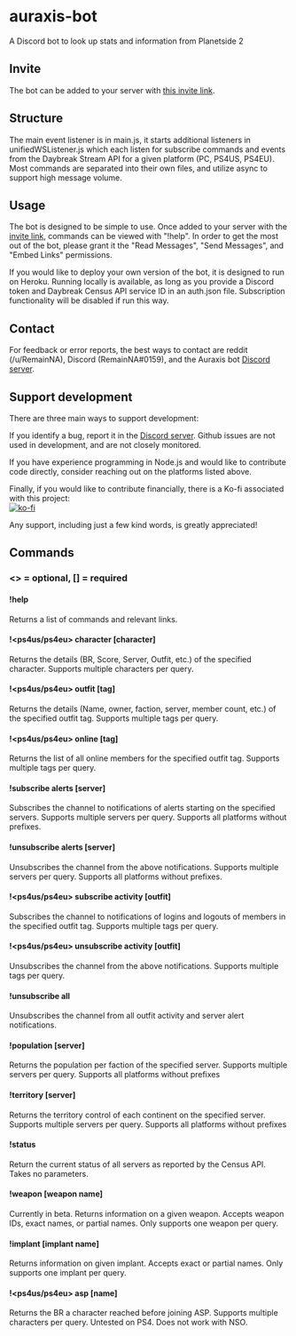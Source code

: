 # auraxis-bot

A Discord bot to look up stats and information from Planetside 2

## Invite

The bot can be added to your server with [this invite link](https://discordapp.com/oauth2/authorize?client_id=437756856774033408&scope=bot&permissions=19456).

## Structure

The main event listener is in main.js, it starts additional listeners in unifiedWSListener.js which each listen for subscribe commands and events from the Daybreak Stream API for a given platform (PC, PS4US, PS4EU).  Most commands are separated into their own files, and utilize async to support high message volume.

## Usage

The bot is designed to be simple to use.  Once added to your server with the [invite link](https://discordapp.com/oauth2/authorize?client_id=437756856774033408&scope=bot&permissions=19456), commands can be viewed with "!help".  In order to get the most out of the bot, please grant it the "Read Messages", "Send Messages", and "Embed Links" permissions.

If you would like to deploy your own version of the bot, it is designed to run on Heroku.  Running locally is available, as long as you provide a Discord token and Daybreak Census API service ID in an auth.json file.  Subscription functionality will be disabled if run this way.

## Contact

For feedback or error reports, the best ways to contact are reddit (/u/RemainNA), Discord (RemainNA#0159), and the Auraxis bot [Discord server](https://discord.gg/Kf5P6Ut).

## Support development

There are three main ways to support development:

If you identify a bug, report it in the [Discord server](https://discord.gg/Kf5P6Ut).  Github issues are not used in development, and are not closely monitored.

If you have experience programming in Node.js and would like to contribute code directly, consider reaching out on the platforms listed above.

Finally, if you would like to contribute financially, there is a Ko-fi associated with this project:  
[![ko-fi](https://www.ko-fi.com/img/githubbutton_sm.svg)](https://ko-fi.com/E1E61FBIV)

Any support, including just a few kind words, is greatly appreciated!

## Commands

### <> = optional, [] = required

#### !help

Returns a list of commands and relevant links.

#### !<ps4us/ps4eu> character [character]

Returns the details (BR, Score, Server, Outfit, etc.) of the specified character.  Supports multiple characters per query.

#### !<ps4us/ps4eu> outfit [tag]

Returns the details (Name, owner, faction, server, member count, etc.) of the specified outfit tag.  Supports multiple tags per query.

#### !<ps4us/ps4eu> online [tag]

Returns the list of all online members for the specified outfit tag.  Supports multiple tags per query.

#### !subscribe alerts [server]

Subscribes the channel to notifications of alerts starting on the specified servers.  Supports multiple servers per query.  Supports all platforms without prefixes.

#### !unsubscribe alerts [server]

Unsubscribes the channel from the above notifications.  Supports multiple servers per query.  Supports all platforms without prefixes.

#### !<ps4us/ps4eu> subscribe activity [outfit]

Subscribes the channel to notifications of logins and logouts of members in the specified outfit tag.  Supports multiple tags per query.

#### !<ps4us/ps4eu> unsubscribe activity [outfit]

Unsubscribes the channel from the above notifications.  Supports multiple tags per query.

#### !unsubscribe all

Unsubscribes the channel from all outfit activity and server alert notifications.

#### !population [server]

Returns the population per faction of the specified server.  Supports multiple servers per query.  Supports all platforms without prefixes

#### !territory [server]

Returns the territory control of each continent on the specified server.  Supports multiple servers per query.  Supports all platforms without prefixes

#### !status

Return the current status of all servers as reported by the Census API.  Takes no parameters.

#### !weapon [weapon name]

Currently in beta.  Returns information on a given weapon.  Accepts weapon IDs, exact names, or partial names.  Only supports one weapon per query.

#### !implant [implant name]

Returns information on given implant.  Accepts exact or partial names.  Only supports one implant per query.

#### !<ps4us/ps4eu> asp [name]

Returns the BR a character reached before joining ASP.  Supports multiple characters per query.  Untested on PS4.  Does not work with NSO.
